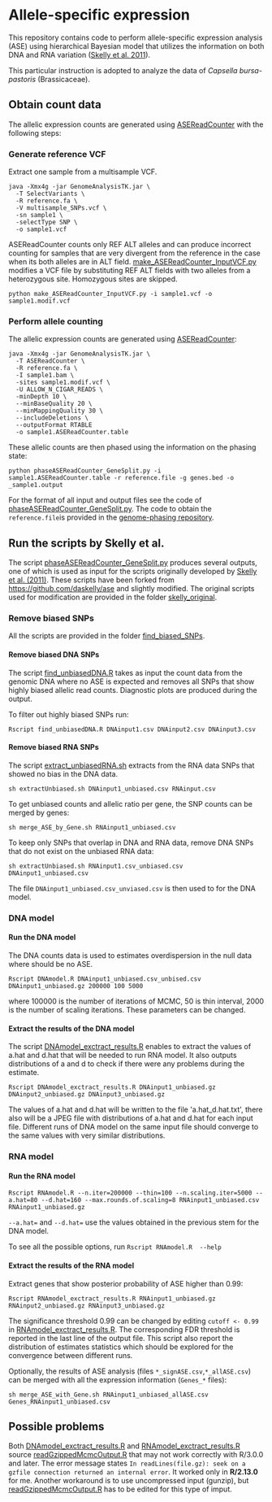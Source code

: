 # Allele-specific expression

This repository contains code to perform allele-specific expression analysis (ASE) using hierarchical Bayesian model that utilizes the information on both DNA and RNA variation ([Skelly et al. 2011](https://dx.doi.org/10.1101/gr.119784.110)).

This particular instruction is adopted to analyze the data of *Capsella bursa-pastoris* (Brassicaceae).


## Obtain count data

The allelic expression counts are generated using [ASEReadCounter](https://software.broadinstitute.org/gatk/gatkdocs/org_broadinstitute_gatk_tools_walkers_rnaseq_ASEReadCounter.php) with the following steps:


### Generate reference VCF

Extract one sample from a multisample VCF.

```
java -Xmx4g -jar GenomeAnalysisTK.jar \
  -T SelectVariants \
  -R reference.fa \
  -V multisample_SNPs.vcf \
  -sn sample1 \
  -selectType SNP \
  -o sample1.vcf
```

ASEReadCounter counts only REF ALT alleles and can produce incorrect counting for samples that are very divergent from the reference in the case when its both alleles are in ALT field.
[make_ASEReadCounter_InputVCF.py](make_ASEReadCounter_InputVCF.py) modifies a VCF file by substituting REF ALT fields with two alleles from a heterozygous site. Homozygous sites are skipped.

```
python make_ASEReadCounter_InputVCF.py -i sample1.vcf -o sample1.modif.vcf
```

### Perform allele counting

The allelic expression counts are generated using [ASEReadCounter](https://software.broadinstitute.org/gatk/gatkdocs/org_broadinstitute_gatk_tools_walkers_rnaseq_ASEReadCounter.php):

```
java -Xmx4g -jar GenomeAnalysisTK.jar \
  -T ASEReadCounter \
  -R reference.fa \
  -I sample1.bam \
  -sites sample1.modif.vcf \
  -U ALLOW_N_CIGAR_READS \
  -minDepth 10 \
  --minBaseQuality 20 \
  --minMappingQuality 30 \
  --includeDeletions \
  --outputFormat RTABLE
  -o sample1.ASEReadCounter.table
```

These allelic counts are then phased using the information on the phasing state:

```
python phaseASEReadCounter_GeneSplit.py -i sample1.ASEReadCounter.table -r reference.file -g genes.bed -o _sample1.output
```

For the format of all input and output files see the code of [phaseASEReadCounter_GeneSplit.py](phaseASEReadCounter_GeneSplit.py). The code to obtain the `reference.file`is provided in the [genome-phasing repository](https://github.com/evodify/genome-phasing).


## Run the scripts by Skelly et al.

The script [phaseASEReadCounter_GeneSplit.py](phaseASEReadCounter_GeneSplit.py) produces several outputs, one of which is used as input for the scripts originally developed by [Skelly et al. (2011)](https://dx.doi.org/10.1101/gr.119784.110). These scripts have been forked from https://github.com/daskelly/ase and slightly modified. The original scripts used for modification are provided in the folder [skelly_original](skelly_original).


### Remove biased SNPs

All the scripts are provided in the folder [find_biased_SNPs](find_biased_SNPs).

#### Remove biased DNA SNPs

The script [find_unbiasedDNA.R](find_biased_SNPs/find_unbiasedDNA.R) takes as input the count data from the genomic DNA where no ASE is expected and removes all SNPs that show highly biased allelic read counts. Diagnostic plots are produced during the output.

To filter out highly biased SNPs run:

```
Rscript find_unbiasedDNA.R DNAinput1.csv DNAinput2.csv DNAinput3.csv
```

#### Remove biased RNA SNPs

The script [extract_unbiasedRNA.sh](find_biased_SNPs/extract_unbiasedRNA.sh) extracts from the RNA data SNPs that showed no bias in the DNA data.

```
sh extractUnbiased.sh DNAinput1_unbiased.csv RNAinput.csv
```

To get unbiased counts and allelic ratio per gene, the SNP counts can be merged by genes:

```
sh merge_ASE_by_Gene.sh RNAinput1_unbiased.csv
```

To keep only SNPs that overlap in DNA and RNA data, remove DNA SNPs that do not exist on the unbiased RNA data:

```
sh extractUnbiased.sh RNAinput1.csv_unbiased.csv DNAinput1_unbiased.csv
```

The file `DNAinput1_unbiased.csv_unviased.csv` is then used to for the DNA model.


### DNA model

#### Run the DNA model
The DNA counts data is used to estimates overdispersion in the null data where
should be no ASE.

```
Rscript DNAmodel.R DNAinput1_unbiased.csv_unbised.csv DNAinput1_unbiased.gz 200000 100 5000
```
where 100000 is the number of iterations of MCMC, 50 is thin interval, 2000 is the number of scaling iterations. These parameters can be changed.

#### Extract the results of the DNA model

The script [DNAmodel_exctract_results.R](DNA_model/DNAmodel_exctract_results.R) enables to extract the values of a.hat and d.hat that will be needed to run RNA model. It also outputs distributions of a and d to check if there were any problems during the estimate.

```
Rscript DNAmodel_exctract_results.R DNAinput1_unbiased.gz DNAinput2_unbiased.gz DNAinput3_unbiased.gz
```

The values of a.hat and d.hat will be written to the file 'a.hat_d.hat.txt', there also will be a JPEG file with distributions of a.hat and d.hat for each input file. Different runs of DNA model on the same input file should converge to the same values with very similar distributions.

### RNA model

#### Run the RNA model

```
Rscript RNAmodel.R --n.iter=200000 --thin=100 --n.scaling.iter=5000 --a.hat=80 --d.hat=160 --max.rounds.of.scaling=8 RNAinput1_unbiased.csv RNAinput1_unbiased.gz
```
`--a.hat=` and `--d.hat=` use the values obtained in the previous stem for the DNA model.

To see all the possible options, run `Rscript RNAmodel.R  --help`

#### Extract the results of the RNA model

Extract genes that show posterior probability of ASE higher than 0.99:

```
Rscript RNAmodel_exctract_results.R RNAinput1_unbiased.gz RNAinput2_unbiased.gz RNAinput3_unbiased.gz
```

The significance threshold 0.99 can be changed by editing `cutoff <- 0.99` in [RNAmodel_exctract_results.R](RNA_model/RNAmodel_exctract_results.R). The corresponding FDR threshold is reported in the last line of the output file.
This script also report the distribution of estimates statistics which should be explored for the convergence between different runs.


Optionally, the results of ASE analysis (files `*_signASE.csv`,`*_allASE.csv`) can be merged with all the expression information (`Genes_*` files):

```
sh merge_ASE_with_Gene.sh RNAinput1_unbiased_allASE.csv Genes_RNAinput1_unbiased.csv
```

## Possible problems

Both [DNAmodel_exctract_results.R](DNA_model/DNAmodel_exctract_results.R) and [RNAmodel_exctract_results.R](RNA_model/RNAmodel_exctract_results.R) source [readGzippedMcmcOutput.R](DNA_model/readGzippedMcmcOutput.R) that may not work correctly with R/3.0.0 and later. The error message states `In readLines(file.gz): seek on a gzfile connection returned an internal error`. It worked only in **R/2.13.0** for me.
Another workaround is to use uncompressed input (gunzip), but [readGzippedMcmcOutput.R](DNA_model/readGzippedMcmcOutput.R) has to be edited for this type of imput.
